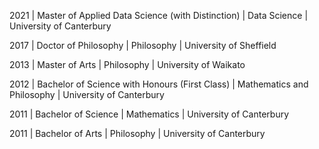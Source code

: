 2021 | Master of Applied Data Science (with Distinction) | Data Science | University of Canterbury

2017 | Doctor of Philosophy | Philosophy | University of Sheffield

2013 | Master of Arts | Philosophy | University of Waikato

2012 | Bachelor of Science with Honours (First Class) | Mathematics and Philosophy | University of Canterbury

2011 | Bachelor of Science | Mathematics | University of Canterbury

2011 | Bachelor of Arts | Philosophy | University of Canterbury